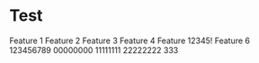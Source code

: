 Test
====

Feature 1
Feature 2
Feature 3
Feature 4
Feature 12345!
Feature 6
123456789
00000000
11111111
22222222
333